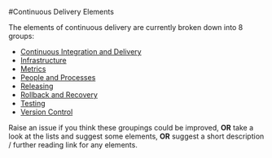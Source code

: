 #Continuous Delivery Elements

The elements of continuous delivery are currently broken down into 8 groups:


- [Continuous Integration and Delivery](/Elements/Continuous-integration-and-delivery.md)
- [Infrastructure](/Elements/Infrastructure.md)
- [Metrics](/Elements/Metrics.md)
- [People and Processes](/Elements/People-and-processes.md)
- [Releasing](/Elements/Releasing.md)
- [Rollback and Recovery](/Elements/Rollback-and-recovery.md)
- [Testing](/Elements/Testing.md)
- [Version Control](/Elements/Version-control.md)

Raise an issue if you think these groupings could be improved, **OR** take a look at the lists and suggest some elements, **OR** suggest a short description / further reading link for any elements.
